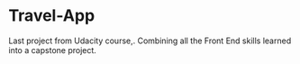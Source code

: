 # Travel-App
Last project from Udacity course,. Combining all the Front End skills learned into a capstone project. 

